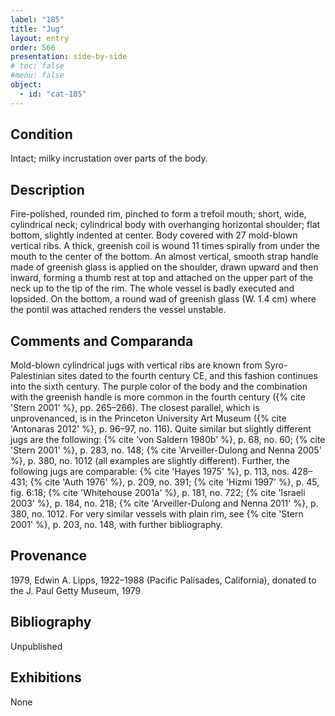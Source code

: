 ```yaml
---
label: "185"
title: "Jug"
layout: entry
order: 566
presentation: side-by-side
# toc: false
#menu: false 
object:
  - id: "cat-185"
---
```


## Condition

Intact; milky incrustation over parts of the body.

## Description

Fire-polished, rounded rim, pinched to form a trefoil mouth; short, wide, cylindrical neck; cylindrical body with overhanging horizontal shoulder; flat bottom, slightly indented at center. Body covered with 27 mold-blown vertical ribs. A thick, greenish coil is wound 11 times spirally from under the mouth to the center of the bottom. An almost vertical, smooth strap handle made of greenish glass is applied on the shoulder, drawn upward and then inward, forming a thumb rest at top and attached on the upper part of the neck up to the tip of the rim. The whole vessel is badly executed and lopsided. On the bottom, a round wad of greenish glass (W. 1.4 cm) where the pontil was attached renders the vessel unstable.

## Comments and Comparanda

Mold-blown cylindrical jugs with vertical ribs are known from Syro-Palestinian sites dated to the fourth century CE, and this fashion continues into the sixth century. The purple color of the body and the combination with the greenish handle is more common in the fourth century ({% cite 'Stern 2001' %}, pp. 265–266). The closest parallel, which is unprovenanced, is in the Princeton University Art Museum ({% cite 'Antonaras 2012' %}, p. 96–97, no. 116). Quite similar but slightly different jugs are the following: {% cite 'von Saldern 1980b' %}, p. 68, no. 60; {% cite 'Stern 2001' %}, p. 283, no. 148; {% cite 'Arveiller-Dulong and Nenna 2005' %}, p. 380, no. 1012 (all examples are slightly different). Further, the following jugs are comparable: {% cite 'Hayes 1975' %}, p. 113, nos. 428–431; {% cite 'Auth 1976' %}, p. 209, no. 391; {% cite 'Hizmi 1997' %}, p. 45, fig. 6:18; {% cite 'Whitehouse 2001a' %}, p. 181, no. 722; {% cite 'Israeli 2003' %}, p. 184, no. 218; {% cite 'Arveiller-Dulong and Nenna 2011' %}, p. 380, no. 1012. For very similar vessels with plain rim, see {% cite 'Stern 2001' %}, p. 203, no. 148, with further bibliography.

## Provenance

1979, Edwin A. Lipps, 1922–1988 (Pacific Palisades, California), donated to the J. Paul Getty Museum, 1979

## Bibliography

Unpublished

## Exhibitions

None
